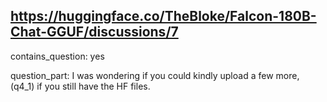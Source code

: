 ## https://huggingface.co/TheBloke/Falcon-180B-Chat-GGUF/discussions/7

contains_question: yes

question_part: I was wondering if you could kindly upload a few more, (q4_1) if you still have the HF files.